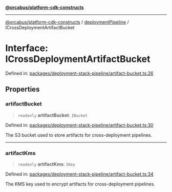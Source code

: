 [**@orcabus/platform-cdk-constructs**](../../../../README.md)

***

[@orcabus/platform-cdk-constructs](../../../../README.md) / [deploymentPipeline](../README.md) / ICrossDeploymentArtifactBucket

# Interface: ICrossDeploymentArtifactBucket

Defined in: [packages/deployment-stack-pipeline/artifact-bucket.ts:26](https://github.com/OrcaBus/platform-cdk-constructs/blob/main/packages/deployment-stack-pipeline/artifact-bucket.ts#L26)

## Properties

### artifactBucket

> `readonly` **artifactBucket**: `IBucket`

Defined in: [packages/deployment-stack-pipeline/artifact-bucket.ts:30](https://github.com/OrcaBus/platform-cdk-constructs/blob/main/packages/deployment-stack-pipeline/artifact-bucket.ts#L30)

The S3 bucket used to store artifacts for cross-deployment pipelines.

***

### artifactKms

> `readonly` **artifactKms**: `IKey`

Defined in: [packages/deployment-stack-pipeline/artifact-bucket.ts:34](https://github.com/OrcaBus/platform-cdk-constructs/blob/main/packages/deployment-stack-pipeline/artifact-bucket.ts#L34)

The KMS key used to encrypt artifacts for cross-deployment pipelines.
